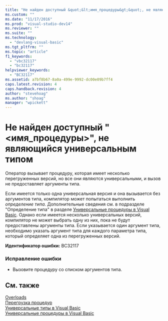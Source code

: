 ```yaml
---
title: "Не найден доступный &quot;&lt;имя_процедуры&gt;&quot;, не являющийся универсальным типом | Microsoft Docs"
ms.custom: ""
ms.date: "11/17/2016"
ms.prod: "visual-studio-dev14"
ms.reviewer: ""
ms.suite: ""
ms.technology: 
  - "devlang-visual-basic"
ms.tgt_pltfrm: ""
ms.topic: "article"
f1_keywords: 
  - "vbc32117"
  - "bc32117"
helpviewer_keywords: 
  - "BC32117"
ms.assetid: a7bf8b67-8a0a-499e-9992-dc00e09b7ff4
caps.latest.revision: 4
caps.handback.revision: 4
author: "stevehoag"
ms.author: "shoag"
manager: "wpickett"
---
```

# Не найден доступный &quot;&lt;имя_процедуры&gt;&quot;, не являющийся универсальным типом
Оператор вызывает процедуру, которая имеет несколько перегруженных версий, но все они являются универсальными, и вызов не предоставляет аргументы типа.  
  
 Если имеется только одна универсальная версия и она вызывается без аргументов типа, компилятор может попытаться выполнить *определение типа*. Дополнительные сведения см. в подразделе "Определение типа" в разделе [Универсальные процедуры в Visual Basic](/dotnet/visual-basic/programming-guide/language-features/data-types/generic-procedures). Однако если имеется несколько универсальных версий, компилятор не может выбрать одну из них, пока не будут предоставлены аргументы типа. Если указывается один аргумент типа, необходимо указать аргумент типа для каждого параметра типа, который определяет одна из перегруженных версий.  
  
 **Идентификатор ошибки:** BC32117  
  
### Исправление ошибки  
  
-   Вызовите процедуру со списком аргументов типа.  
  
## См. также  
 [Overloads](/dotnet/visual-basic/language-reference/modifiers/overloads)   
 [Перегрузка процедур](/dotnet/visual-basic/programming-guide/language-features/procedures/procedure-overloading)   
 [Универсальные типы в Visual Basic](/dotnet/visual-basic/programming-guide/language-features/data-types/generic-types)   
 [Универсальные процедуры в Visual Basic](/dotnet/visual-basic/programming-guide/language-features/data-types/generic-procedures)